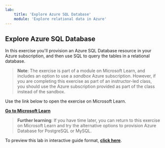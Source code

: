 ```yaml
---
lab:
    title: 'Explore Azure SQL Database'
    module: 'Explore relational data in Azure'
---
```


## Explore Azure SQL Database

In this exercise you'll provision an Azure SQL Database resource in your Azure subscription, and then use SQL to query the tables in a relational database.

> **Note**: The exercise is part of a module on Microsoft Learn, and includes an option to use a *sandbox* Azure subscription. However, if you are completing this exercise as part of an instructor-led class, you should use the Azure subscription provided as part of the class instead of the sandbox.

Use the link below to open the exercise on Microsoft Learn.

**[Go to Microsoft Learn](https://docs.microsoft.com/learn/modules/explore-provision-deploy-relational-database-offerings-azure/4-exercise-provision-relational-azure-data-services?pivots=azuresql#provision-an-azure-sql-database-resource)**

> **Further learning**: If you have time later, you can return to this exercise on Microsoft Learn and try the alternative options to provision Azure Database for PostgreSQL or MySQL.

To preview this lab in interactive guide format, **[click here](https://mslearn.cloudguides.com/en-us/guides/DP-900%20Exam%20Guide%20-%20Azure%20Data%20Fundamentals%20Exercise%201)**.
